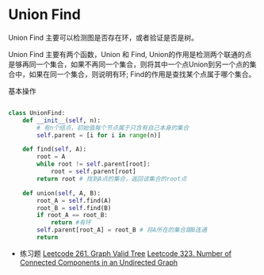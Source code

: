 # Union Find


Union Find 主要可以检测图是否存在环，或者验证是否是树。 

Union Find 主要有两个函数，Union 和 Find,  Union的作用是检测两个联通的点是够再同一个集合，如果不再同一个集合，则将其中一个点Union到另一个点的集合中，如果在同一个集合，则说明有环; Find的作用是查找某个点属于哪个集合。

基本操作

```python

class UnionFind:
    def __init__(self, n):
        # 有n个结点，初始值每个节点属于只含有自己本身的集合
        self.parent = [i for i in range(n)]

    def find(self, A):
        root = A
        while root != self.parent[root]:
            root = self.parent[root]
        return root # 找到A点的集合，返回该集合的root点

    def union(self, A, B):
        root_A = self.find(A)
        root_B = self.find(B)
        if root_A == root_B:
            return #有环
        self.parent[root_A] = root_B # 将A所在的集合跟B连通
        return
```

- 练习题
[Leetcode 261. Graph Valid Tree](https://leetcode.com/problems/graph-valid-tree/description/)
[Leetcode 323. Number of Connected Components in an Undirected Graph](https://leetcode.com/problems/number-of-connected-components-in-an-undirected-graph/description/)